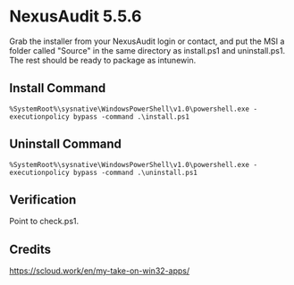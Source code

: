 # NexusAudit 5.5.6

Grab the installer from your NexusAudit login or contact, and put the MSI a folder called "Source" in the same directory as install.ps1 and uninstall.ps1. The rest should be ready to package as intunewin.

## Install Command

```%SystemRoot%\sysnative\WindowsPowerShell\v1.0\powershell.exe -executionpolicy bypass -command .\install.ps1```

## Uninstall Command

```%SystemRoot%\sysnative\WindowsPowerShell\v1.0\powershell.exe -executionpolicy bypass -command .\uninstall.ps1```

## Verification

Point to check.ps1.

## Credits

https://scloud.work/en/my-take-on-win32-apps/
